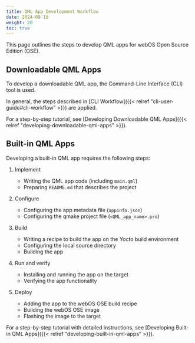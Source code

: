 ```yaml
---
title: QML App Development Workflow
date: 2024-09-10
weight: 20
toc: true
---
```


This page outlines the steps to develop QML apps for webOS Open Source Edition (OSE).

## Downloadable QML Apps

To develop a downloadable QML app, the Command-Line Interface (CLI) tool is used.

In general, the steps described in [CLI Workflow]({{< relref "cli-user-guide#cli-workflow" >}}) are applied.

For a step-by-step tutorial, see [Developing Downloadable QML Apps]({{< relref "developing-downloadable-qml-apps" >}}).

## Built-in QML Apps

Developing a built-in QML app requires the following steps:

1. Implement

    - Writing the QML app code (including `main.qml`)
    - Preparing `README.md` that describes the project

2. Configure

    - Configuring the app metadata file (`appinfo.json`)
    - Configuring the qmake project file (`<QML_app_name>.pro`)

3. Build

    - Writing a recipe to build the app on the Yocto build environment
    - Configuring the local source directory
    - Building the app

4. Run and verify

    - Installing and running the app on the target
    - Verifying the app functionality

5. Deploy

    - Adding the app to the webOS OSE build recipe
    - Building the webOS OSE image
    - Flashing the image to the target

For a step-by-step tutorial with detailed instructions, see [Developing Built-in QML Apps]({{< relref "developing-built-in-qml-apps" >}}).
